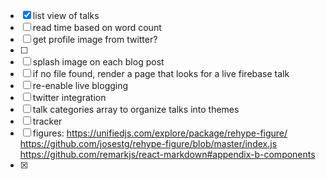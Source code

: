 - [x] list view of talks
- [ ] read time based on word count
- [ ] get profile image from twitter?
- [ ]
- [ ] splash image on each blog post
- [ ] if no file found, render a page that looks for a live firebase talk
- [ ] re-enable live blogging
- [ ] twitter integration
- [ ] talk categories array to organize talks into themes
- [ ] tracker
- [ ] figures: https://unifiedjs.com/explore/package/rehype-figure/ https://github.com/josestg/rehype-figure/blob/master/index.js https://github.com/remarkjs/react-markdown#appendix-b-components
- [x] <link href="https://fonts.googleapis.com/css?family=Lato|Merriweather" rel="stylesheet" class="next-head"/>
